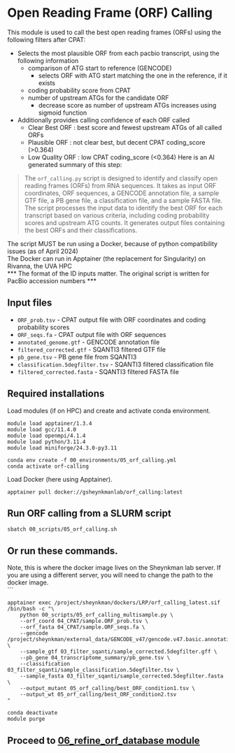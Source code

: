 # Open Reading Frame (ORF) Calling
This module is used to call the best open reading frames (ORFs) using the following filters after CPAT: <br />
- Selects the most plausible ORF from each pacbio transcript, using the following information
  - comparison of ATG start to reference (GENCODE)
    - selects ORF with ATG start matching the one in the reference, if it exists
  - coding probability score from CPAT
  - number of upstream ATGs for the candidate ORF
    - decrease score as number of upstream ATGs increases using sigmoid function
- Additionally provides calling confidence of each ORF called
  - Clear Best ORF : best score and fewest upstream ATGs of all called ORFs
  - Plausible ORF : not clear best, but decent CPAT coding_score (>0.364)
  - Low Quality ORF : low CPAT coding_score (<0.364)
Here is an AI generated summary of this step: <br />
> The `orf_calling.py` script is designed to identify and classify open reading frames (ORFs) from RNA sequences. It takes as input ORF coordinates, ORF sequences, a GENCODE annotation file, a sample GTF file, a PB gene file, a classification file, and a sample FASTA file. The script processes the input data to identify the best ORF for each transcript based on various criteria, including coding probability scores and upstream ATG counts. It generates output files containing the best ORFs and their classifications.

The script MUST be run using a Docker, because of python compatibility issues (as of April 2024) <br />
The Docker can run in Apptainer (the replacement for Singularity) on Rivanna, the UVA HPC <br />
*** The format of the ID inputs matter. The original script is written for PacBio accession numbers ***

## Input files
- `ORF_prob.tsv` - CPAT output file with ORF coordinates and coding probability scores
- `ORF_seqs.fa` - CPAT output file with ORF sequences
- `annotated_genome.gtf` - GENCODE annotation file
- `filtered_corrected.gtf` - SQANTI3 filtered GTF file
- `pb_gene.tsv` - PB gene file from SQANTI3
- `classification.5degfilter.tsv` - SQANTI3 filtered classification file
- `filtered_corrected.fasta` - SQANTI3 filtered FASTA file

## Required installations
Load modules (if on HPC) and create and activate conda environment. <br />
```
module load apptainer/1.3.4
module load gcc/11.4.0  
module load openmpi/4.1.4
module load python/3.11.4
module load miniforge/24.3.0-py3.11

conda env create -f 00_environments/05_orf_calling.yml
conda activate orf-calling
```
Load Docker (here using Apptainer). <br />
```
apptainer pull docker://gsheynkmanlab/orf_calling:latest
```
## Run ORF calling from a SLURM script <br />
```
sbatch 00_scripts/05_orf_calling.sh
```
## Or run these commands. <br />
Note, this is where the docker image lives on the Sheynkman lab server. If you are using a different server, you will need to change the path to the docker image. <br />```
```
apptainer exec /project/sheynkman/dockers/LRP/orf_calling_latest.sif /bin/bash -c "\
    python 00_scripts/05_orf_calling_multisample.py \
    --orf_coord 04_CPAT/sample.ORF_prob.tsv \
    --orf_fasta 04_CPAT/sample.ORF_seqs.fa \
    --gencode /project/sheynkman/external_data/GENCODE_v47/gencode.v47.basic.annotation.gtf \
    --sample_gtf 03_filter_sqanti/sample_corrected.5degfilter.gff \
    --pb_gene 04_transcriptome_summary/pb_gene.tsv \
    --classification 03_filter_sqanti/sample_classification.5degfilter.tsv \
    --sample_fasta 03_filter_sqanti/sample_corrected.5degfilter.fasta \
    --output_mutant 05_orf_calling/best_ORF_condition1.tsv \
    --output_wt 05_orf_calling/best_ORF_condition2.tsv
"

conda deactivate
module purge
```
## Proceed to [06_refine_orf_database module](https://github.com/efwatts/LRP_Troubleshooting/tree/main/06_refine_orf_database)

